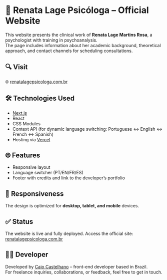 # 🧠 Renata Lage Psicóloga – Official Website

This website presents the clinical work of **Renata Lage Martins Rosa**, a psychologist with training in psychoanalysis.  
The page includes information about her academic background, theoretical approach, and contact channels for scheduling consultations.

## 🔍 Visit

🌐 [renatalagepsicologa.com.br](https://www.renatalagepsicologa.com.br)

## 🛠️ Technologies Used

- [Next.js](https://nextjs.org/)  
- React  
- CSS Modules  
- Context API (for dynamic language switching: Portuguese ↔ English ↔ French ↔ Spanish)  
- Hosting via [Vercel](https://vercel.com)

## 🌐 Features

- Responsive layout  
- Language switcher (PT/EN/FR/ES)  
- Footer with credits and link to the developer’s portfolio

## 📱 Responsiveness

The design is optimized for **desktop, tablet, and mobile** devices.

## ✅ Status

The website is live and fully deployed. 
Access the official site: [renatalagepsicologa.com.br](https://www.renatalagepsicologa.com.br)

## 👨‍💻 Developer

Developed by [Caio Castelhano](https://www.caiocastelhano.com.br/) – front-end developer based in Brazil.  
For freelance inquiries, collaborations, or feedback, feel free to get in touch.
